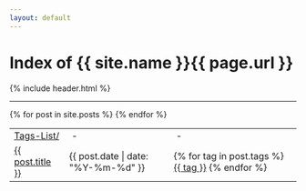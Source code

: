 ```yaml
---
layout: default
---
```

<div class="header">
	<h1>Index of {{ site.name }}{{ page.url }}</h1>
	{% include header.html %}
</div>
<hr class="line">
<div class="posts">
	<table>
		<tr>
			<td><a href="/tags">Tags-List/</a></td>
			<td>&nbsp;-&nbsp;</td>
			<td>&nbsp;-&nbsp;</td>
		</tr>
	{% for post in site.posts %}
		<tr>
			<td><a href="{{  post.url }}" title="{{ post.title }}">{{ post.title }}</a></td>
			<td>{{ post.date | date: "%Y-%m-%d" }}</td>
			<td>
			{% for tag in post.tags %}
			<a href="/tag/{{ tag }}/" title="{{ tag }}">{{ tag }}</a>
			{% endfor %}
			</td>
		</tr>
	{% endfor %}
	</table>
</div>
<script src="/assets/js/001.js"></script>
